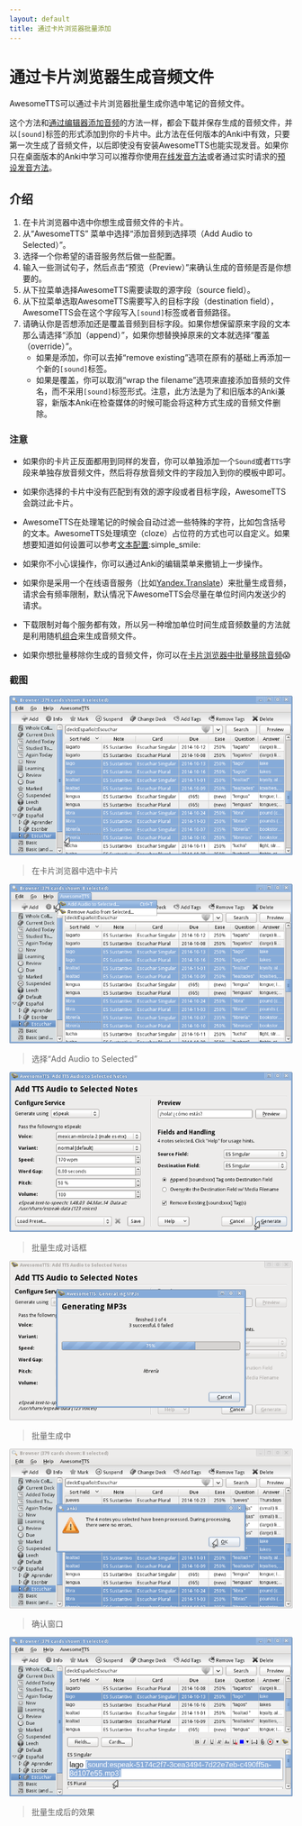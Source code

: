 ```yaml
---
layout: default
title: 通过卡片浏览器批量添加
---
```

# 通过卡片浏览器生成音频文件

<!-- AwesomeTTS can generate many audio files for the notes of the cards youselect in the browser. -->

AwesomeTTS可以通过卡片浏览器批量生成你选中笔记的音频文件。

<!-- This method, along with the [note editormethod](editor.html), will store the generated audio files with your Anki collection,inserting `[sound]` tags into your note fields. These tags areunderstood natively by all versions of Anki, and once generated can beplayed back even without AwesomeTTS. If you do not study outside of thedesktop version of Anki, the [on-the-flymethod](on-the-fly.html) or the on-demand [presets method](presets.html) might beeasier. -->

这个方法和[通过编辑器添加音频](editor.html)的方法一样，都会下载并保存生成的音频文件，并以`[sound]`标签的形式添加到你的卡片中。此方法在任何版本的Anki中有效，只要第一次生成了音频文件，以后即使没有安装AwesomeTTS也能实现发音。如果你只在桌面版本的Anki中学习可以推荐你使用[在线发音方法](on-the-fly.html)或者通过实时请求的[预设发音方法](presets.html)。

<!-- ## Instructions -->

## 介绍

1. 在卡片浏览器中选中你想生成音频文件的卡片。
2. 从“AwesomeTTS” 菜单中选择“添加音频到选择项（Add Audio to Selected）”。
3. 选择一个你希望的语音服务然后做一些配置。
4. 输入一些测试句子，然后点击“预览（Preview）”来确认生成的音频是否是你想要的。
5. 从下拉菜单选择AwesomeTTS需要读取的源字段（source field）。
6. 从下拉菜单选取AwesomeTTS需要写入的目标字段（destination field），AwesomeTTS会在这个字段写入`[sound]`标签或者音频路径。
7. 请确认你是否想添加还是覆盖音频到目标字段。如果你想保留原来字段的文本那么请选择“添加（append）”，如果你想替换掉原来的文本就选择“覆盖（override）”。
	- 如果是添加，你可以去掉“remove existing”选项在原有的基础上再添加一个新的`[sound]`标签。
	- 如果是覆盖，你可以取消“wrap the filename”选项来直接添加音频的文件名，而不采用`[sound]`标签形式。注意，此方法是为了和旧版本的Anki兼容，新版本Anki在检查媒体的时候可能会将这种方式生成的音频文件删除。

<!-- ### Hints -->

### 注意

<!-- * If you want to play the same audio on both the front and back sides ofyour cards, one way to do this is to add a dedicated `Sound`or `TTS` field to your note type, add that field to bothsides of your template, and then use that new field as the destinationfield. -->

* 如果你的卡片正反面都用到同样的发音，你可以单独添加一个`Sound`或者`TTS`字段来单独存放音频文件，然后将存放音频文件的字段加入到你的模板中即可。

<!-- * If one of the cards&rsquo; note in your selection does not have boththe source and destination field as specified, it will be skipped. -->

* 如果你选择的卡片中没有匹配到有效的源字段或者目标字段，AwesomeTTS会跳过此卡片。

<!-- * AwesomeTTS can automatically filter out certain text while processingyour notes, like text within parentheses. How it handles cloze deletionplaceholders can also be adjusted depending on your needs. To see thesesettings, go to the [Text tab of the configurationscreen](/config/text.html). -->

* AwesomeTTS在处理笔记的时候会自动过滤一些特殊的字符，比如包含括号的文本。AwesomeTTS处理填空（cloze）占位符的方式也可以自定义。如果想要知道如何设置可以参考[文本配置](/config/text.html):simple_smile:

<!-- * If you make a mistake, you can undo your batch update by going to the<kbd>Edit</kbd> menu and selecting the <kbd>Undo AwesomeTTS BatchUpdate</kbd> option. -->

* 如果你不小心误操作，你可以通过Anki的编辑菜单来撤销上一步操作。

<!-- * Please note that mass generation using an online service (e.g.[Yandex.Translate](/services/yandex.html)) is rate-limited. Bydefault, AwesomeTTS is very conservative about the number of requests itwill send to these services at one time. -->

* 如果你是采用一个在线语音服务（比如[Yandex.Translate](/services/yandex.html)）来批量生成音频，请求会有频率限制，默认情况下AwesomeTTS会尽量在单位时间内发送少的请求。

<!-- * Throttling is done per-service, so another way to generate moreMP3s at once is to setup a randomized [group of service presets](groups.html) to spread your requests across more than oneservice. -->

* 下载限制对每个服务都有效，所以另一种增加单位时间生成音频数量的方法就是利用随机[组合](groups.html)来生成音频文件。

<!-- * If you want to remove audio from several notes, that can[also be handled in the card browser](removing.html) from themenu. -->

* 如果你想批量移除你生成的音频文件，你可以在[卡片浏览器中批量移除音频](removing.html):scream:

<!-- ### Screenshots -->

### 截图

![User selects multiple cards from the card browser](/assets/images/usage.browser.selection.png)
> 在卡片浏览器中选中卡片

![Mouse hovers &ldquo;Add Audio to Selected&rdquo; option](/assets/images/usage.browser.action.png)
> 选择“Add Audio to Selected”

![Mouse hovers &ldquo;Generate&rdquo; button](/assets/images/usage.browser.screen.png)
> 批量生成对话框

![Dialog shown while MP3 generation is underway](/assets/images/usage.browser.progress.png)
> 批量生成中

![Confirmation dialog announcing successful processing](/assets/images/usage.browser.success.png)
> 确认窗口

![Example note with a new sound](/assets/images/usage.browser.yield.png)
> 批量生成后的效果